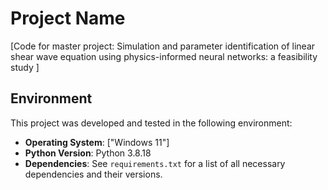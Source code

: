 # Project Name

[Code for master project: Simulation and parameter identification of linear shear wave equation using physics-informed neural networks: a feasibility study ]

## Environment

This project was developed and tested in the following environment:

- **Operating System**: ["Windows 11"]
- **Python Version**: Python 3.8.18
- **Dependencies**: See `requirements.txt` for a list of all necessary dependencies and their versions.


